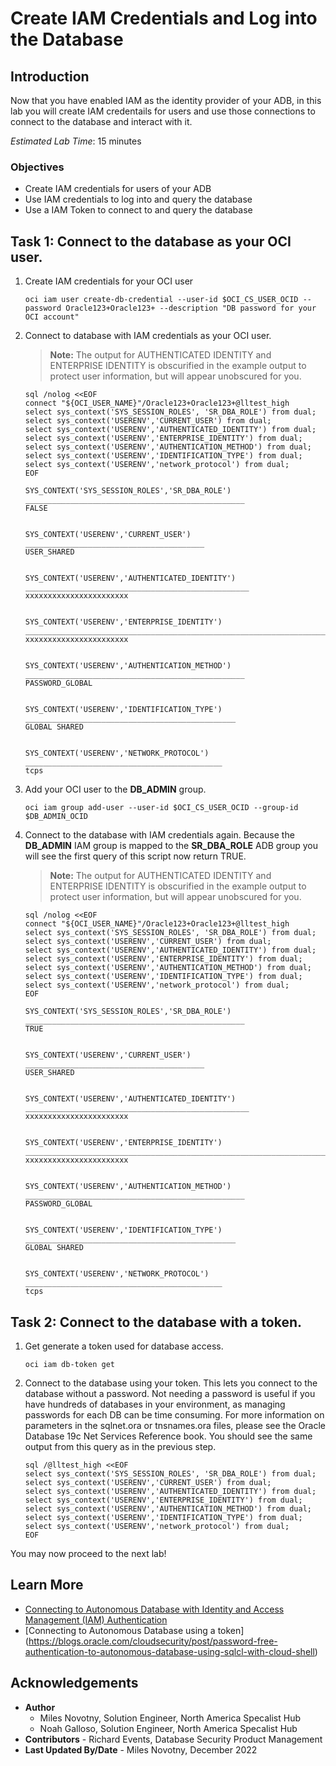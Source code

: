 # Create IAM Credentials and Log into the Database

## Introduction

Now that you have enabled IAM as the identity provider of your ADB, in this lab you will
create IAM credentails for users and use those connections to connect to the database and interact with it.

*Estimated Lab Time*: 15 minutes

### Objectives
- Create IAM credentials for users of your ADB
- Use IAM credentials to log into and query the database
- Use a IAM Token to connect to and query the database

## Task 1: Connect to the database as your OCI user.

1. Create IAM credentials for your OCI user

    ```
    oci iam user create-db-credential --user-id $OCI_CS_USER_OCID --password Oracle123+Oracle123+ --description "DB password for your OCI account"
    ```

2. Connect to database with IAM credentials as your OCI user.
    >**Note:** The output for AUTHENTICATED IDENTITY and ENTERPRISE IDENTITY is obscurified in the example output to protect user information, but will appear unobscured for you.

    ```
    sql /nolog <<EOF
    connect "${OCI_USER_NAME}"/Oracle123+Oracle123+@lltest_high
    select sys_context('SYS_SESSION_ROLES', 'SR_DBA_ROLE') from dual;
    select sys_context('USERENV','CURRENT_USER') from dual;
    select sys_context('USERENV','AUTHENTICATED_IDENTITY') from dual;
    select sys_context('USERENV','ENTERPRISE_IDENTITY') from dual;
    select sys_context('USERENV','AUTHENTICATION_METHOD') from dual;
    select sys_context('USERENV','IDENTIFICATION_TYPE') from dual;
    select sys_context('USERENV','network_protocol') from dual;
    EOF
    ```

    ```
    SYS_CONTEXT('SYS_SESSION_ROLES','SR_DBA_ROLE')    
    _________________________________________________
    FALSE                                             


    SYS_CONTEXT('USERENV','CURRENT_USER')    
    ________________________________________
    USER_SHARED                              


    SYS_CONTEXT('USERENV','AUTHENTICATED_IDENTITY')    
    __________________________________________________
    xxxxxxxxxxxxxxxxxxxxxxx                          


    SYS_CONTEXT('USERENV','ENTERPRISE_IDENTITY')                                    
    _______________________________________________________________________________
    xxxxxxxxxxxxxxxxxxxxxxx    


    SYS_CONTEXT('USERENV','AUTHENTICATION_METHOD')    
    _________________________________________________
    PASSWORD_GLOBAL                                   


    SYS_CONTEXT('USERENV','IDENTIFICATION_TYPE')    
    _______________________________________________
    GLOBAL SHARED                                   


    SYS_CONTEXT('USERENV','NETWORK_PROTOCOL')    
    ____________________________________________
    tcps
    ```

3. Add your OCI user to the **DB_ADMIN** group.

    ```
    oci iam group add-user --user-id $OCI_CS_USER_OCID --group-id $DB_ADMIN_OCID
    ```

4. Connect to the database with IAM credentials again. Because the **DB_ADMIN** IAM group is mapped to the **SR\_DBA\_ROLE** ADB group you will see the first query of this script now return TRUE.
    >**Note:** The output for AUTHENTICATED IDENTITY and ENTERPRISE IDENTITY is obscurified in the example output to protect user information, but will appear unobscured for you.

    ```
    sql /nolog <<EOF
    connect "${OCI_USER_NAME}"/Oracle123+Oracle123+@lltest_high
    select sys_context('SYS_SESSION_ROLES', 'SR_DBA_ROLE') from dual;
    select sys_context('USERENV','CURRENT_USER') from dual;
    select sys_context('USERENV','AUTHENTICATED_IDENTITY') from dual;
    select sys_context('USERENV','ENTERPRISE_IDENTITY') from dual;
    select sys_context('USERENV','AUTHENTICATION_METHOD') from dual;
    select sys_context('USERENV','IDENTIFICATION_TYPE') from dual;
    select sys_context('USERENV','network_protocol') from dual;
    EOF
    ```

    ```
    SYS_CONTEXT('SYS_SESSION_ROLES','SR_DBA_ROLE')    
    _________________________________________________
    TRUE                                              


    SYS_CONTEXT('USERENV','CURRENT_USER')    
    ________________________________________
    USER_SHARED                              


    SYS_CONTEXT('USERENV','AUTHENTICATED_IDENTITY')    
    __________________________________________________
    xxxxxxxxxxxxxxxxxxxxxxx                                 


    SYS_CONTEXT('USERENV','ENTERPRISE_IDENTITY')                                    
    _______________________________________________________________________________
    xxxxxxxxxxxxxxxxxxxxxxx    


    SYS_CONTEXT('USERENV','AUTHENTICATION_METHOD')    
    _________________________________________________
    PASSWORD_GLOBAL                                   


    SYS_CONTEXT('USERENV','IDENTIFICATION_TYPE')    
    _______________________________________________
    GLOBAL SHARED                                   


    SYS_CONTEXT('USERENV','NETWORK_PROTOCOL')    
    ____________________________________________
    tcps   
    ```

## Task 2: Connect to the database with a token.

1. Get generate a token used for database access.

    ```
    oci iam db-token get
    ```

2. Connect to the database using your token. This lets you connect to the database without a password. Not needing a password is useful if you have hundreds of databases in your environment, as managing passwords for each DB can be time consuming. For more information on parameters in the sqlnet.ora or tnsnames.ora files, please see the Oracle Database 19c Net Services Reference book. You should see the same output from this query as in the previous step.

    ```
    sql /@lltest_high <<EOF
    select sys_context('SYS_SESSION_ROLES', 'SR_DBA_ROLE') from dual;
    select sys_context('USERENV','CURRENT_USER') from dual;
    select sys_context('USERENV','AUTHENTICATED_IDENTITY') from dual;
    select sys_context('USERENV','ENTERPRISE_IDENTITY') from dual;
    select sys_context('USERENV','AUTHENTICATION_METHOD') from dual;
    select sys_context('USERENV','IDENTIFICATION_TYPE') from dual;
    select sys_context('USERENV','network_protocol') from dual;
    EOF
    ```

You may now proceed to the next lab!

## Learn More

* [Connecting to Autonomous Database with Identity and Access Management (IAM) Authentication](https://docs.oracle.com/en/cloud/paas/autonomous-database/adbsa/iam-access-database.html#GUID-CFC74EAF-E887-4B1F-9E9A-C956BCA0BEA9)
* [Connecting to Autonomous Database using a token] (https://blogs.oracle.com/cloudsecurity/post/password-free-authentication-to-autonomous-database-using-sqlcl-with-cloud-shell)

## Acknowledgements
* **Author**
	* Miles Novotny, Solution Engineer, North America Specalist Hub
	* Noah Galloso, Solution Engineer, North America Specalist Hub
* **Contributors** - Richard Events, Database Security Product Management
* **Last Updated By/Date** - Miles Novotny, December 2022

